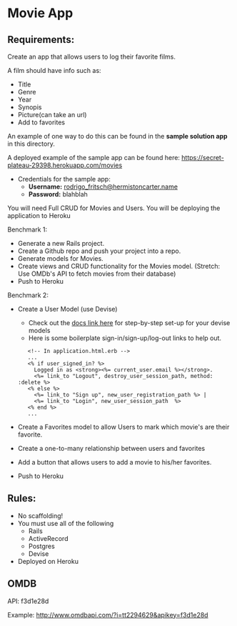 # Movie App
## Requirements:

Create an app that allows users to log their favorite films.

A film should have info such as:
- Title
- Genre
- Year
- Synopis 
- Picture(can take an url)
- Add to favorites

An example of one way to do this can be found in the **sample solution app** in this directory. 

A deployed example of the sample app can be found here: https://secret-plateau-29398.herokuapp.com/movies
- Credentials for the sample app:
    - **Username:** rodrigo_fritsch@hermistoncarter.name
    - **Password:** blahblah

You will need Full CRUD for Movies and Users.
You will be deploying the application to Heroku

Benchmark 1:
- Generate a new Rails project.
- Create a Github repo and push your project into a repo.
- Generate models for Movies.
- Create views and CRUD functionality for the Movies model.
(Stretch: Use OMDb's API to fetch movies from their database)
- Push to Heroku

Benchmark 2:
<!--- - Create a User model using Devise --> 
- Create a User Model (use Devise)
    - Check out the [docs link here](https://github.com/plataformatec/devise#getting-started) for step-by-step set-up for your devise models
    - Here is some boilerplate sign-in/sign-up/log-out links to help out.
    ```erb
       <!-- In application.html.erb -->
       ...
       <% if user_signed_in? %>
         Logged in as <strong><%= current_user.email %></strong>.
         <%= link_to "Logout", destroy_user_session_path, method: :delete %>
       <% else %>
         <%= link_to "Sign up", new_user_registration_path %> |
         <%= link_to "Login", new_user_session_path  %>
       <% end %>
       ...
    ```

- Create a Favorites model to allow Users to mark which movie's are their favorite.
- Create a one-to-many relationship between users and favorites
- Add a button that allows users to add a movie to his/her favorites.
- Push to Heroku

## Rules:
- No scaffolding!
- You must use all of the following
    - Rails
    - ActiveRecord
    - Postgres
    - Devise
- Deployed on Heroku

## OMDB 

API: f3d1e28d

Example: http://www.omdbapi.com/?i=tt2294629&apikey=f3d1e28d
